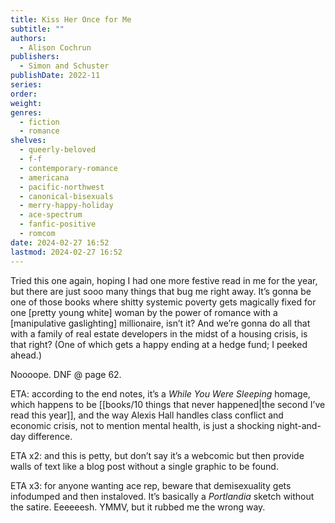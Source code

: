 ```yaml
---
title: Kiss Her Once for Me
subtitle: ""
authors:
  - Alison Cochrun
publishers:
  - Simon and Schuster
publishDate: 2022-11
series: 
order: 
weight: 
genres:
  - fiction
  - romance
shelves:
  - queerly-beloved
  - f-f
  - contemporary-romance
  - americana
  - pacific-northwest
  - canonical-bisexuals
  - merry-happy-holiday
  - ace-spectrum
  - fanfic-positive
  - romcom
date: 2024-02-27 16:52
lastmod: 2024-02-27 16:52
---
```

Tried this one again, hoping I had one more festive read in me for the year, but there are just sooo many things that bug me right away. It’s gonna be one of those books where shitty systemic poverty gets magically fixed for one \[pretty young white\] woman by the power of romance with a \[manipulative gaslighting\] millionaire, isn’t it? And we’re gonna do all that with a family of real estate developers in the midst of a housing crisis, is that right? (One of which gets a happy ending at a hedge fund; I peeked ahead.)

Noooope. DNF @ page 62.

ETA: according to the end notes, it’s a _While You Were Sleeping_ homage, which happens to be [[books/10 things that never happened|the second I’ve read this year]], and the way Alexis Hall handles class conflict and economic crisis, not to mention mental health, is just a shocking night-and-day difference.

ETA x2: and this is petty, but don’t say it’s a webcomic but then provide walls of text like a blog post without a single graphic to be found.

ETA x3: for anyone wanting ace rep, beware that demisexuality gets infodumped and then instaloved. It’s basically a _Portlandia_ sketch without the satire. Eeeeeesh. YMMV, but it rubbed me the wrong way.